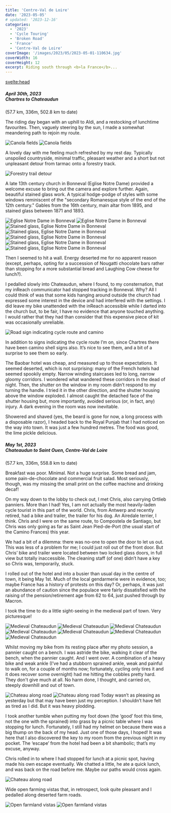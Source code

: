 ```yaml
---
title: 'Centre-Val de Loire'
date: '2023-05-05'
# updated: '2023-12-16'
categories:
  - '2023'
  - 'Cycle Touring'
  - 'Broken Road'
  - 'France'
  - 'Centre-Val de Loire'
coverImage: '/images/2023/05/2023-05-01-110634.jpg'
coverWidth: 16
coverHeight: 12
excerpt: Riding south through <b>la France</b>...
---
```


<svelte:head>

<title>
2023 Northern France
</title>
</svelte:head>

<script>
	import Callout from '$lib/components/Callout.svelte'
</script>

<h5>
	April 30th, 2023
	<br /> Chartres to Chateaudun
</h5>
(57.7 km, 336m, 502.8 km to date)

The riding day began with an uphill to Aldi, and a restocking of lunchtime favourites. Then, vaguely steering by the sun, I made a somewhat meandering path to rejoin my route.

<img alt="Canola fields" src="/images/2023/04/1600/2023-04-30-142404.jpg" />
<img alt="Canola fields" src="/images/2023/04/1600/2023-04-30-142645.jpg" />

A lovely day with me feeling much refreshed by my rest day. Typically unspoiled countryside, minimal traffic, pleasant weather and a short but not unpleasant detour from tarmac onto a forestry track.

<img alt="Forestry trail detour" src="/images/2023/04/phone/20230430_1712.jpg" />

A late 13th century church in Bonneval (Eglise Notre Dame) provided a welcome excuse to bring out the camera and explore further. Again, beautiful stained glass work. A typical hodge-podge of styles with some windows reminiscent of the "secondary Romanesque style of the end of the 12th century." Gables from the 16th century, main altar from 1895, and stained glass between 1871 and 1893.

<img alt="Eglise Notre Dame in Bonneval" src="/images/2023/04/1600/2023-04-30-161438.jpg" />

<img alt="Eglise Notre Dame in Bonneval" src="/images/2023/04/1600/2023-04-30-161756.jpg" />

<img alt="Stained glass, Eglise Notre Dame in Bonneval" src="/images/2023/04/1600/2023-04-30-161956.jpg" />

<img alt="Stained glass, Eglise Notre Dame in Bonneval" src="/images/2023/04/1600/2023-04-30-162036.jpg" />
<img alt="Stained glass, Eglise Notre Dame in Bonneval" src="/images/2023/04/1600/2023-04-30-162108.jpg" />
<img alt="Stained glass, Eglise Notre Dame in Bonneval" src="/images/2023/04/1600/2023-04-30-162131.jpg" />
<img alt="Stained glass, Eglise Notre Dame in Bonneval" src="/images/2023/04/1600/2023-04-30-162315.jpg" />

Then I seemed to hit a wall. Energy deserted me for no apparent reason (except, perhaps, opting for a succession of Nougatti chocolate bars rather than stopping for a more substantial bread and Laughing Cow cheese for lunch?).

I pedalled slowly into Chateaudun, where I found, to my consternation, that my inReach communicator had stopped tracking in Bonneval. Why? All I could think of was that some kids hanging around outside the church had expressed some interest in the device and had interfered with the settings. I did leave my bike unattended with the inReach accessible while I darted into the church but, to be fair, I have no evidence that anyone touched anything. I would rather that they had than consider that this expensive piece of kit was occasionally unreliable.

<img alt="Road sign indicating cycle route and camino" src="/images/2023/04/phone/20230430_1544.jpg" />

In addition to signs indicating the cycle route I’m on, since Chartres there have been camino shell signs also. It’s nice to see them, and a bit of a surprise to see them so early.

The Baobar hotel was cheap, and measured up to those expectations. It seemed deserted, which is not surprising: many of the French hotels had seemed spookily empty. Narrow winding staircases led to long, narrow gloomy corridors. I wondered what wandered these corridors in the dead of night. Then, the shutter on the window in my room didn’t respond to my turning the handle. I tried it in the other direction, and the shutter housing above the window exploded. I almost caught the detached face of the shutter housing but, more importantly, avoided serious (or, in fact, any) injury. A dark evening in the room was now inevitable.

Showered and shaved (yes, the beard is gone for now, a long process with a disposable razor), I headed back to the Royal Punjab that I had noticed on the way into town. It was just a few hundred metres. The food was good, the lime pickle delicious.

<h5>
	May 1st, 2023
	<br /> Chateaudun to Saint Ouen, Centre-Val de Loire
</h5>
(57.7 km, 336m, 558.8 km to date)

Breakfast was poor. Minimal. Not a huge surprise. Some bread and jam, some pain-de-chocolate and commercial fruit salad. Most seriously, though, was my missing the small print on the coffee machine and drinking decaf!

On my way down to the lobby to check out, I met Chris, also carrying Ortlieb panniers. More than I had! Yes, I am not actually the most heavily-laden cycle tourist in this part of the world. Chris, from Antwerp and recently retired, had a bike and trailer, the trailer for his dog. An Airedale terrier, I think. Chris and I were on the same route, to Compostela de Santiago, but Chris was only going as far as Saint Jean Pied-de-Port (the usual start of the Camino Frances) this year.

We had a bit of a dilemma: there was no-one to open the door to let us out. This was less of a problem for me; I could just roll out of the front door. But Chris’ bike and trailer were located between two locked glass doors, in full view but totally inaccessible. The cleaning staff (of one) didn’t have a key so Chris was, temporarily, stuck.

I rolled out of the hotel and into a busier than usual day in the centre of town, it being May 1st. Much of the local gendarmerie were in evidence, too; maybe France has a history of protests on this day? Or, perhaps, it was just an abundance of caution since the populace were fairly dissatisfied with the raising of the pension/retirement age from 62 to 64, just pushed through by Macron.

I took the time to do a little sight-seeing in the medieval part of town. Very picturesque!

<img alt="Medieval Chateaudun" src="/images/2023/05/2023-05-01-110608.jpg" />
<img alt="Medieval Chateaudun" src="/images/2023/05/2023-05-01-110634.jpg" />
<img alt="Medieval Chateaudun" src="/images/2023/05/2023-05-01-110751.jpg" />
<img alt="Medieval Chateaudun" src="/images/2023/05/2023-05-01-110910.jpg" />
<img alt="Medieval Chateaudun" src="/images/2023/05/2023-05-01-110934.jpg" />
<img alt="Medieval Chateaudun" src="/images/2023/05/2023-05-01-111655.jpg" />
<img alt="Medieval Chateaudun" src="/images/2023/05/2023-05-01-111731.jpg" />

Whilst moving my bike from its resting place after my photo session, a pannier caught on a bench. I was astride the bike, walking it clear of the bench, when the pannier caught. And I went over. A combination of a heavy bike and weak ankle (I’ve had a stubborn sprained ankle, weak and painful to walk on, for a couple of months now; fortunately, cycling only tires it and it does recover some overnight) had me hitting the cobbles pretty hard. They don't give much at all. No harm done, I thought, and carried on, steeply downhill and out of town.

<img alt="Chateau along road" src="/images/2023/05/2023-05-01-112815.jpg" />
<img alt="Chateau along road" src="/images/2023/05/2023-05-01-112828.jpg" />
Today wasn’t as pleasing as yesterday but that may have been just my perception. I shouldn’t have felt as tired as I did. But it was heavy plodding.

I took another tumble when putting my foot down (the ‘good’ foot this time, not the one with the sprained) into grass by a picnic table where I was stopping for lunch. Fortunately, I still had my helmet on because there was a big thump on the back of my head. Just one of those days, I hoped! It was here that I also discovered the key to my room from the previous night in my pocket. The ‘escape’ from the hotel had been a bit shambolic; that’s my excuse, anyway.

Chris rolled in to where I had stopped for lunch at a picnic spot, having made his own escape eventually. We chatted a little, he ate a quick lunch, and was back on the road before me. Maybe our paths would cross again.

<img alt="Chateau along road" src="/images/2023/05/2023-05-01-124643.jpg" />

Wide open farming vistas that, in retrospect, look quite pleasant and I pedalled along deserted farm roads.

<img alt="Open farmland vistas" src="/images/2023/05/2023-05-01-155201.jpg" />
<img alt="Open farmland vistas" src="/images/2023/05/2023-05-01-155215.jpg" />
